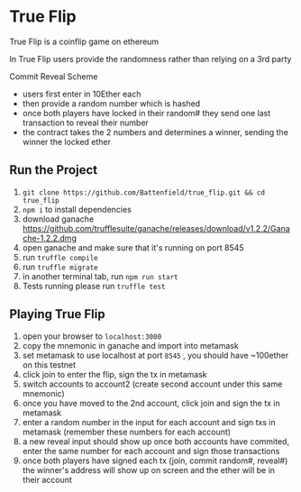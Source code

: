 # True Flip

True Flip is a coinflip game on ethereum

In True Flip users provide the randomness rather than relying on a 3rd party

Commit Reveal Scheme
- users first enter in 10Ether each
- then provide a random number which is hashed
- once both players have locked in their random# they send one last transaction to reveal their number
- the contract takes the 2 numbers and determines a winner, sending the winner the locked ether


## Run the Project

1. ``` git clone https://github.com/Battenfield/true_flip.git && cd true_flip ```
2. ``` npm i ``` to install dependencies 
3.  download ganache https://github.com/trufflesuite/ganache/releases/download/v1.2.2/Ganache-1.2.2.dmg
4. open ganache and make sure that it's running on port 8545
5. run ``` truffle compile ```
6. run ``` truffle migrate ```
7. in another terminal tab, run ``` npm run start ```
8. Tests running please run ``` truffle test ```

## Playing True Flip

1. open your browser to `localhost:3000`
2. copy the mnemonic in ganache and import into metamask
3. set metamask to use localhost at port ``` 8545 ``` , you should have ~100ether on this testnet
4. click join to enter the flip, sign the tx in metamask
5. switch accounts to account2 (create second account under this same mnemonic)
6. once you have moved to the 2nd account, click join and sign the tx in metamask
7. enter a random number in the input for each account and sign txs in metamask (remember these numbers for each account)
8. a new reveal input should show up once both accounts have commited, enter the same number for each account and sign those transactions
9. once both players have signed each tx (join, commit random#, reveal#) the winner's address will show up on screen and the ether will be in their account


